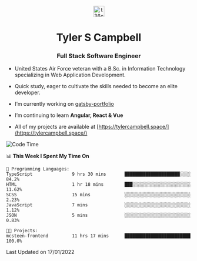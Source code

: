 <p align="center">
<a href="https://www.linkedin.com/in/t36campbell" target="blank"><img align="center" src="https://ik.imagekit.io/t36campbell/Portfolio/linkedin.png.original_m8bbGgPh6.png" alt="t36campbell" height="30" width="30" /></a>
</p>
<h1 align="center">Tyler S Campbell</h1>
<h3 align="center">Full Stack Software Engineer</h3>

* United States Air Force veteran with a B.Sc. in Information Technology specializing in Web Application Development. 

* Quick study, eager to cultivate the skills needed to become an elite developer.

* I’m currently working on [gatsby-portfolio](https://github.com/t36campbell/gatsby-portfolio)

* I’m continuing to learn **Angular, React & Vue**

* All of my projects are available at [https://tylercampbell.space/](https://tylercampbell.space/)

<!--START_SECTION:waka-->
![Code Time](http://img.shields.io/badge/Code%20Time-1%2C338%20hrs%2045%20mins-blue)

📊 **This Week I Spent My Time On** 

```text
💬 Programming Languages: 
TypeScript               9 hrs 30 mins       █████████████████████░░░░   84.2% 
HTML                     1 hr 18 mins        ███░░░░░░░░░░░░░░░░░░░░░░   11.62% 
SCSS                     15 mins             ░░░░░░░░░░░░░░░░░░░░░░░░░   2.23% 
JavaScript               7 mins              ░░░░░░░░░░░░░░░░░░░░░░░░░   1.12% 
JSON                     5 mins              ░░░░░░░░░░░░░░░░░░░░░░░░░   0.83%

🐱‍💻 Projects: 
mcsteen-frontend         11 hrs 17 mins      █████████████████████████   100.0%

```


 Last Updated on 17/01/2022
<!--END_SECTION:waka-->
